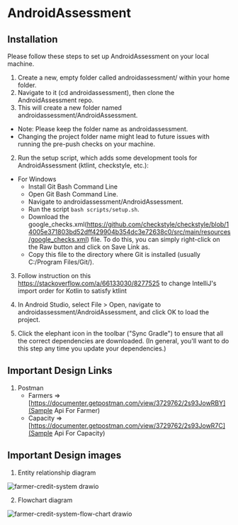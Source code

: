 ﻿# AndroidAssessment

## Installation

Please follow these steps to set up AndroidAssessment on your local machine.
1. Create a new, empty folder called androidassessment/ within your home folder. 
2. Navigate to it (cd androidassessment), then clone the AndroidAssessment repo. 
3. This will create a new folder named androidassessment/AndroidAssessment.

- Note: Please keep the folder name as androidassessment.
- Changing the project folder name might lead to future issues with running the pre-push checks on your machine.

2. Run the setup script, which adds some development tools for AndroidAssessment (ktlint, checkstyle, etc.):
-  For Windows
    - Install Git Bash Command Line
    - Open Git Bash Command Line.
    - Navigate to androidassessment/AndroidAssessment.
    - Run the script ``` bash scripts/setup.sh ```.
    - Download the google_checks.xml(https://github.com/checkstyle/checkstyle/blob/14005e371803bd52dff429904b354dc3e72638c0/src/main/resources/google_checks.xml) file. To do this, you can simply right-click on the Raw button and click on Save Link as.
    - Copy this file to the directory where Git is installed (usually C:/Program Files/Git/).

3. Follow instruction on this https://stackoverflow.com/a/66133030/8277525 to change IntelliJ's import order for Kotlin to satisfy ktlint

4. In Android Studio, select File > Open, navigate to androidassessment/AndroidAssessment, and click OK to load the project.

5. Click the elephant icon in the toolbar ("Sync Gradle") to ensure that all the correct dependencies are downloaded. (In general, you'll want to do this step any time you update your dependencies.)

## Important Design Links
1. Postman
   - Farmers => [https://documenter.getpostman.com/view/3729762/2s93JowRBY](Sample Api For Farmer)
   - Capacity =>[https://documenter.getpostman.com/view/3729762/2s93JowR7C](Sample Api For Capacity)
   
## Important Design images
1. Entity relationship diagram

![farmer-credit-system drawio](https://user-images.githubusercontent.com/28810111/223129269-7239d139-64f0-4862-bd1e-7d5a6516848f.svg)

2. Flowchart diagram

![farmer-credit-system-flow-chart drawio](https://user-images.githubusercontent.com/28810111/223134848-7d6d078f-ae67-4a03-9fb9-254d8240b0c9.svg)





